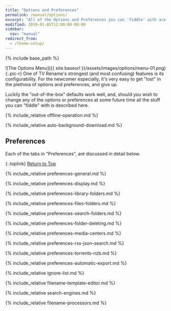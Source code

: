 ```yaml
---
title: "Options and Preferences"
permalink: /manual/options/
excerpt: "All of the Options and Preferences you can 'fiddle' with are described here."
modified: 2019-01-05T12:00:00-00:00
sidebar:
  nav: "manual"
redirect_from:
  - /theme-setup/
---
```


{% include base_path %}

![The Options Menu]({{ site.baseurl }}/assets/images/options/menu-01.png){:.pic-r}
One of TV&nbsp;Rename's strongest (and most confusing) features is its configurability. For the newcomer especially, it's very easy to get "lost" in the plethora of options and preferences, and give up.

Luckily the "out-of-the-box" defaults work well, and, should you wish to change any of the options or preferences at some future time all the stuff you can "fiddle" with is described here.

{% include_relative offline-operation.md %}

{% include_relative auto-background-download.md %}

<!-- START PREFERENCES ----------------------- -->
## Preferences

Each of the tabs in "Preferences", are discussed in detail below.

{:.toplink}
[Return to Top]()

{% include_relative preferences-general.md %}

{% include_relative preferences-display.md %}

{% include_relative preferences-library-folders.md %}

{% include_relative preferences-files-folders.md %}

{% include_relative preferences-search-folders.md %}

{% include_relative preferences-folder-deleting.md %}

{% include_relative preferences-media-centers.md %}

{% include_relative preferences-rss-json-search.md %}

{% include_relative preferences-torrents-nzb.md %}

{% include_relative preferences-automatic-export.md %}

<!-- END PREFERENCES ------------------------- -->

{% include_relative ignore-list.md %}

{% include_relative filename-template-editor.md %}

{% include_relative search-engines.md %}

{% include_relative filename-processors.md %}

